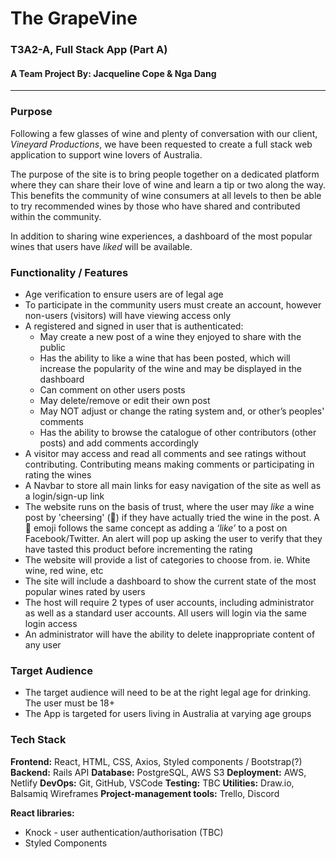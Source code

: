 # The GrapeVine

### T3A2-A, Full Stack App (Part A)

#### A Team Project By: Jacqueline Cope & Nga Dang

---

### Purpose

Following a few glasses of wine and plenty of conversation with our client, _Vineyard Productions_, we have been requested to create a full stack web application to support wine lovers of Australia.

The purpose of the site is to bring people together on a dedicated platform where they can share their love of wine and learn a tip or two along the way. This benefits the community of wine consumers at all levels to then be able to try recommended wines by those who have shared and contributed within the community.

In addition to sharing wine experiences, a dashboard of the most popular wines that users have _liked_ will be available.

### Functionality / Features

- Age verification to ensure users are of legal age
- To participate in the community users must create an account, however non-users (visitors) will have viewing access only
- A registered and signed in user that is authenticated:
  - May create a new post of a wine they enjoyed to share with the public
  - Has the ability to like a wine that has been posted, which will increase the popularity of the wine and may be displayed in the dashboard
  - Can comment on other users posts
  - May delete/remove or edit their own post
  - May NOT adjust or change the rating system and, or other’s peoples' comments
  - Has the ability to browse the catalogue of other contributors (other posts) and add comments accordingly
- A visitor may access and read all comments and see ratings without contributing. Contributing means making comments or participating in rating the wines
- A Navbar to store all main links for easy navigation of the site as well as a login/sign-up link
- The website runs on the basis of trust, where the user may _like_ a wine post by 'cheersing' (🥂) if they have actually tried the wine in the post. A 🥂 emoji follows the same concept as adding a _‘like’_ to a post on Facebook/Twitter. An alert will pop up asking the user to verify that they have tasted this product before incrementing the rating
- The website will provide a list of categories to choose from. ie. White wine, red wine, etc
- The site will include a dashboard to show the current state of the most popular wines rated by users
- The host will require 2 types of user accounts, including administrator as well as a standard user accounts. All users will login via the same login access
- An administrator will have the ability to delete inappropriate content of any user

### Target Audience

- The target audience will need to be at the right legal age for drinking. The user must be 18+
- The App is targeted for users living in Australia at varying age groups

### Tech Stack

**Frontend:** React, HTML, CSS, Axios, Styled components / Bootstrap(?)
**Backend:** Rails API
**Database:** PostgreSQL, AWS S3
**Deployment:** AWS, Netlify
**DevOps:** Git, GitHub, VSCode
**Testing:** TBC
**Utilities:** Draw.io, Balsamiq Wireframes
**Project-management tools:** Trello, Discord

**React libraries:**

- Knock - user authentication/authorisation (TBC)
- Styled Components
